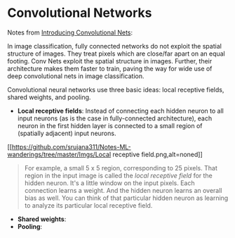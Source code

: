 # Convolutional Networks

Notes from [Introducing Convolutional Nets](http://neuralnetworksanddeeplearning.com/chap6.html#introducing_convolutional_networks):

In image classification, fully connected networks do not exploit the spatial structure of images. They treat pixels which are close/far apart on an equal footing. Conv Nets exploit the spatial structure in images. Further, their architecture makes them faster to train, paving the way for wide use of deep convolutional nets in image classification.

Convolutional neural networks use three basic ideas: local receptive fields, shared weights, and pooling.

- **Local receptive fields**: Instead of connecting each hidden neuron to all input neurons (as is the case in fully-connected architecture), each neuron in the first hidden layer is connected to a small region of (spatially adjacent) input neurons. 

[[https://github.com/srujana311/Notes-ML-wanderings/tree/master/Imgs/Local receptive field.png,alt=noned]]

> For example, a small 5 x 5 region, corresponding to 25 pixels. That region in the input image is called the *local receptive field* for the hidden neuron. It's a little window on the input pixels. Each connection learns a weight. And the hidden neuron learns an overall bias as well. You can think of that particular hidden neuron as learning to analyze its particular local receptive field.

- **Shared weights**:
- **Pooling**:


